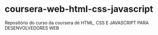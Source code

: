 # coursera-web-html-css-javascript
Repositório do curso da coursera de HTML, CSS E JAVASCRIPT PARA DESENVOLVEDORES WEB
